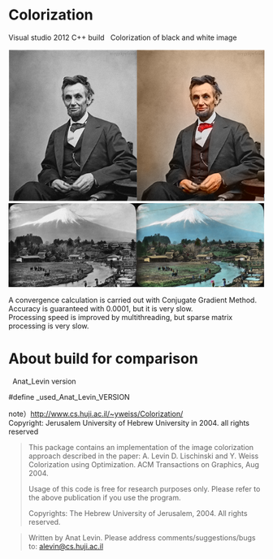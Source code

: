 # Colorization
  
Visual studio 2012 C++ build
  
Colorization of black and white image

<img src="https://github.com/Sanaxen/Colorization/blob/master/image1.png"/>
<img src="https://github.com/Sanaxen/Colorization/blob/master/image2.png"/>

A convergence calculation is carried out with Conjugate Gradient Method.  
Accuracy is guaranteed with 0.0001, but it is very slow.  
Processing speed is improved by multithreading, but sparse matrix processing is very slow.  



# About build for comparison  
  
Anat_Levin version
  
#define _used_Anat_Levin_VERSION

note）<http://www.cs.huji.ac.il/~yweiss/Colorization/>  
Copyright: Jerusalem University of Hebrew University in 2004. all rights reserved  

>This package contains an implementation of the image colorization approach described in the paper:
>A. Levin D. Lischinski and Y. Weiss Colorization using Optimization.
>ACM Transactions on Graphics, Aug 2004. 
> 
>
>Usage of this code is free for research purposes only. 
>Please refer to the above publication if you use the program.
>
>Copyrights: The Hebrew University of Jerusalem, 2004.
>All rights reserved.

>Written by Anat Levin.
>Please address comments/suggestions/bugs to: <alevin@cs.huji.ac.il>

